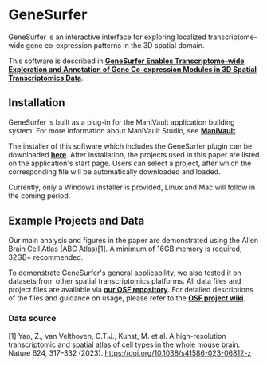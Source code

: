 # GeneSurfer

GeneSurfer is an interactive interface for exploring localized transcriptome-wide gene co-expression patterns in the 3D spatial domain.

This software is described in [**GeneSurfer Enables Transcriptome-wide Exploration and Annotation of Gene Co-expression Modules in 3D Spatial Transcriptomics Data**](https://doi.org/10.1016/j.isci.2025.112713).

## Installation
GeneSurfer is built as a plug-in for the ManiVault application building system. For more information about ManiVault Studio, see [**ManiVault**](https://www.manivault.studio/).

The installer of this software which includes the GeneSurfer plugin can be downloaded [**here**](https://osf.io/n2k6m). After installation, the projects used in this paper are listed on the application's start page. Users can select a project, after which the corresponding file will be automatically downloaded and loaded.

Currently, only a Windows installer is provided, Linux and Mac will follow in the coming period.

## Example Projects and Data
Our main analysis and figures in the paper are demonstrated using the Allen Brain Cell Atlas (ABC Atlas)[1]. A minimum of 16GB memory is required, 32GB+ recommended.

To demonstrate GeneSurfer's general applicability, we also tested it on datasets from other spatial transcriptomics platforms. All data files and project files are available via [**our OSF repository**](https://osf.io/eg97r/). For detailed descriptions of the files and guidance on usage, please refer to the [**OSF project wiki**](https://osf.io/eg97r/wiki/).

### Data source
[1] Yao, Z., van Velthoven, C.T.J., Kunst, M. et al. A high-resolution transcriptomic and spatial atlas of cell types in the whole mouse brain. Nature 624, 317–332 (2023). https://doi.org/10.1038/s41586-023-06812-z

